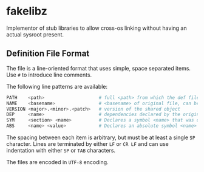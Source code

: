 # fakelibz

Implementor of stub libraries to allow cross-os linking without having an actual sysroot present.

## Definition File Format

The file is a line-oriented format that uses simple, space separated items. Use `#` to introduce line comments.

The following line patterns are available:

```sh
PATH    <path>                    # full <path> from which the def file was originally created
NAME    <basename>                # <basename> of original file, can be multiple if the original file was symlinked/aliased.
VERSION <major>.<minor>.<patch>   # version of the shared object
DEP     <name>                    # dependencies declared by the original file
SYM     <section> <name>          # Declares a symbol <name> that was originally found in <section>.
ABS     <name> <value>            # Declares an absolute symbol <name> with the given integer <value>.
```

The spacing between each item is arbitrary, but must be at least a single `SP` character. Lines are terminated by either `LF` or `CR LF` and can use indentation with either `SP` or `TAB` characters.

The files are encoded in `UTF-8` encoding.
